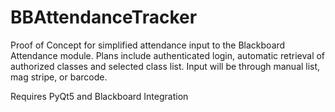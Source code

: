 # BBAttendanceTracker
Proof of Concept for simplified attendance input to the Blackboard Attendance module. Plans include authenticated login, automatic retrieval of authorized classes and selected class list. Input will be through manual list, mag stripe, or barcode.

Requires PyQt5 and Blackboard Integration

